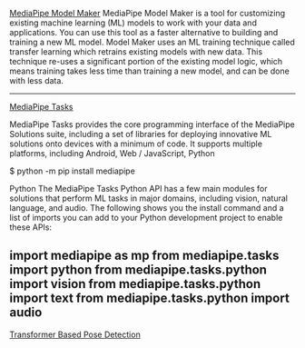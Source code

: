 [MediaPipe Model Maker](https://ai.google.dev/edge/mediapipe/solutions/model_maker)
MediaPipe Model Maker is a tool for customizing existing machine learning (ML) models to work with your data and applications. You can use this tool as a faster alternative to building and training a new ML model. Model Maker uses an ML training technique called transfer learning which retrains existing models with new data. This technique re-uses a significant portion of the existing model logic, which means training takes less time than training a new model, and can be done with less data.

----------------------------------------------------

[MediaPipe Tasks](https://ai.google.dev/edge/mediapipe/solutions/tasks)

MediaPipe Tasks provides the core programming interface of the MediaPipe Solutions suite, including a set of libraries for deploying innovative ML solutions onto devices with a minimum of code. It supports multiple platforms, including Android, Web / JavaScript, Python

$ python -m pip install mediapipe

Python
The MediaPipe Tasks Python API has a few main modules for solutions that perform ML tasks in major domains, including vision, natural language, and audio. The following shows you the install command and a list of imports you can add to your Python development project to enable these APIs:

import mediapipe as mp
from mediapipe.tasks import python
from mediapipe.tasks.python import vision
from mediapipe.tasks.python import text
from mediapipe.tasks.python import audio
-----------------------------------------------------------------------------------------------------

[Transformer Based Pose Detection](https://huggingface.co/docs/transformers/en/model_doc/vitpose)